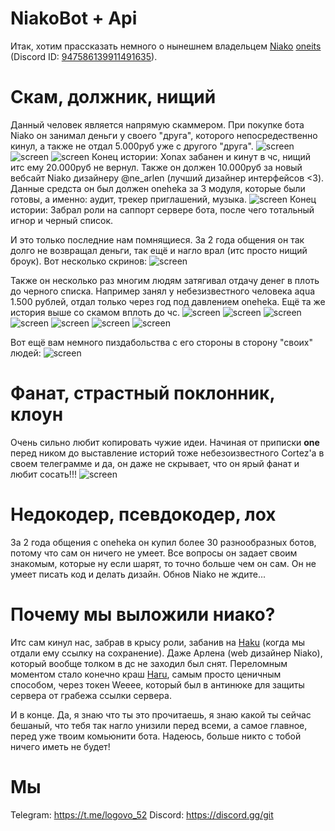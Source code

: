 # NiakoBot + Api
Итак, хотим прассказать немного о нынешнем владельцем [Niako](https://niako.life/) [oneits](https://github.com/oneitss) (Discord ID: [947586139911491635](https://discord.com/users/947586139911491635)). 

# Скам, должник, нищий
Данный человек является напрямую скаммером. При покупке бота Niako он занимал деньги у своего "друга", которого непосредественно кинул, а также не отдал 5.000руб уже с другого "друга".
![screen](https://raw.githubusercontent.com/oneweeee/Niako/refs/heads/main/assets/ScamToXonax1.jpg)
![screen](https://raw.githubusercontent.com/oneweeee/Niako/refs/heads/main/assets/ScamToXonax2.jpg)
![screen](https://raw.githubusercontent.com/oneweeee/Niako/refs/heads/main/assets/ScamToXonax3.jpg)
Конец истории: Xonax забанен и кинут в чс, нищий итс ему 20.000руб не вернул.
Также он должен 10.000руб за новый вебсайт Niako дизайнеру @ne_arlen (лучший дизайнер интерфейсов <3). Данные средста он был должен oneheka за 3 модуля, которые были готовы, а именно: аудит, трекер приглашений, музыка.
![screen](https://raw.githubusercontent.com/oneweeee/Niako/refs/heads/main/assets/ScamToArlenrww1.jpg)
Конец истории: Забрал роли на саппорт сервере бота, после чего тотальный игнор и черный список.

И это только последние нам помнящиеся. За 2 года общения он так долго не возвращал деньги, так ещё и нагло врал (итс просто нищий броук). Вот несколько скринов:
![screen](https://raw.githubusercontent.com/oneweeee/Niako/refs/heads/main/assets/ScamToArlenrww2.jpg)

Также он несколько раз многим людям затягивал отдачу денег в плоть до черного списка. Например занял у небезизвестного человека aqua 1.500 рублей, отдал только через год под давлением oneheka. Ещё та же история выше со скамом вплоть до чс.
![screen](https://raw.githubusercontent.com/oneweeee/Niako/refs/heads/main/assets/ScamToAqua1.png)
![screen](https://raw.githubusercontent.com/oneweeee/Niako/refs/heads/main/assets/ScamToAqua2.png)
![screen](https://raw.githubusercontent.com/oneweeee/Niako/refs/heads/main/assets/ScamToAqua3.png)
![screen](https://raw.githubusercontent.com/oneweeee/Niako/refs/heads/main/assets/ScamToAqua4.png)
![screen](https://raw.githubusercontent.com/oneweeee/Niako/refs/heads/main/assets/ScamToAqua5.png)
![screen](https://raw.githubusercontent.com/oneweeee/Niako/refs/heads/main/assets/ScamToAqua6.png)
![screen](https://raw.githubusercontent.com/oneweeee/Niako/refs/heads/main/assets/ScamToAqua7.png)

Вот ещё вам немного пиздабольства с его стороны в сторону "своих" людей:
![screen](https://raw.githubusercontent.com/oneweeee/Niako/refs/heads/main/assets/ScamToArlenrww3.jpg)

# Фанат, страстный поклонник, клоун
Очень сильно любит копировать чужие идеи. Начиная от приписки **one** перед ником до выставление историй тоже небезоизвестного Cortez'a в своем телеграмме и да, он даже не скрывает, что он ярый фанат и любит сосать!!!
![screen](https://raw.githubusercontent.com/oneweeee/Niako/refs/heads/main/assets/Fan.jpg)

# Недокодер, псевдокодер, лох
За 2 года общения с oneheka он купил более 30 разнообразных ботов, потому что сам он ничего не умеет. Все вопросы он задает своим знакомым, которые ну если шарят, то точно больше чем он сам. Он не умеет писать код и делать дизайн. Обнов Niako не ждите...

# Почему мы выложили ниако?
Итс сам кинул нас, забрав в крысу роли, забанив на [Haku](https://discord.gg/haku) (когда мы отдали ему ссылку на сохранение). Даже Арлена (web дизайнер Niako), который вообще толком в дс не заходил был снят.
Переломным моментом стало конечно краш [Haru](https://discord.gg/kity), самым просто ценичным способом, через токен Weeee, который был в антинюке для защиты сервера от грабежа ссылки сервера.

И в конце. Да, я знаю что ты это прочитаешь, я знаю какой ты сейчас бешаный, что тебя так нагло унизили перед всеми, а самое главное, перед уже твоим комьюнити бота. Надеюсь, больше никто с тобой ничего иметь не будет!

# Мы
Telegram: https://t.me/logovo_52
Discord: https://discord.gg/git
